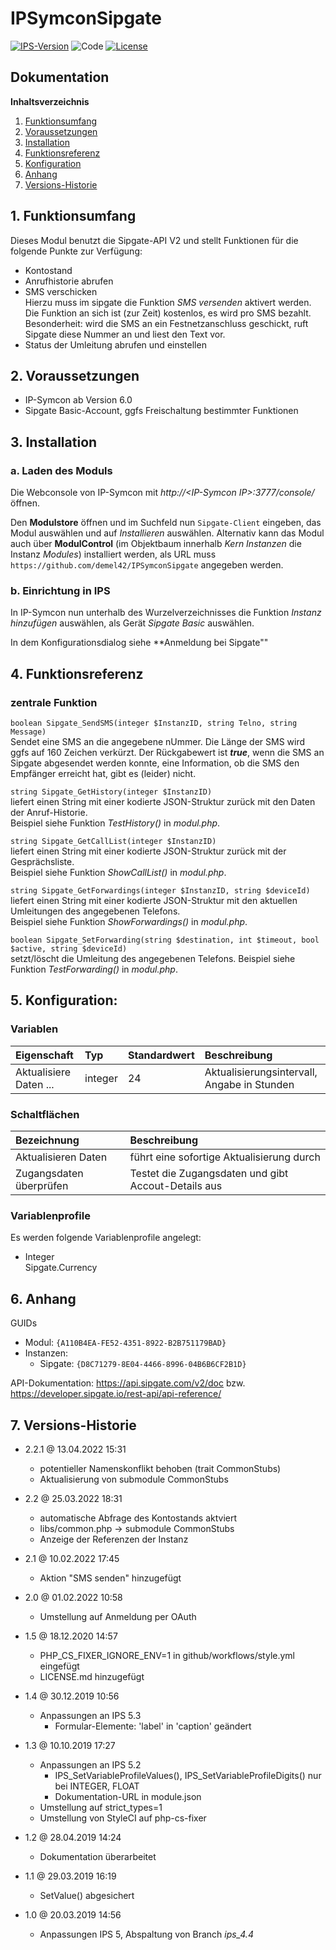 # IPSymconSipgate

[![IPS-Version](https://img.shields.io/badge/Symcon_Version-6.0+-red.svg)](https://www.symcon.de/service/dokumentation/entwicklerbereich/sdk-tools/sdk-php/)
![Code](https://img.shields.io/badge/Code-PHP-blue.svg)
[![License](https://img.shields.io/badge/License-CC%20BY--NC--SA%204.0-green.svg)](https://creativecommons.org/licenses/by-nc-sa/4.0/)

## Dokumentation

**Inhaltsverzeichnis**

1. [Funktionsumfang](#1-funktionsumfang)
2. [Voraussetzungen](#2-voraussetzungen)
3. [Installation](#3-installation)
4. [Funktionsreferenz](#4-funktionsreferenz)
5. [Konfiguration](#5-konfiguration)
6. [Anhang](#6-anhang)
7. [Versions-Historie](#7-versions-historie)

## 1. Funktionsumfang

Dieses Modul benutzt die Sipgate-API V2 und stellt Funktionen für die folgende Punkte zur Verfügung:
 - Kontostand
 - Anrufhistorie abrufen
 - SMS verschicken<br>
Hierzu muss im sipgate die Funktion _SMS versenden_ aktivert werden. Die Funktion an sich ist (zur Zeit) kostenlos, es wird pro SMS bezahlt.<br>
Besonderheit: wird die SMS an ein Festnetzanschluss geschickt, ruft Sipgate diese Nummer an und liest den Text vor.
 - Status der Umleitung abrufen und einstellen

## 2. Voraussetzungen

 - IP-Symcon ab Version 6.0
 - Sipgate Basic-Account, ggfs Freischaltung bestimmter Funktionen

## 3. Installation

### a. Laden des Moduls

Die Webconsole von IP-Symcon mit _http://\<IP-Symcon IP\>:3777/console/_ öffnen.

Den **Modulstore** öffnen und im Suchfeld nun `Sipgate-Client` eingeben, das Modul auswählen und auf _Installieren_ auswählen.
Alternativ kann das Modul auch über **ModulControl** (im Objektbaum innerhalb _Kern Instanzen_ die Instanz _Modules_) installiert werden,
als URL muss `https://github.com/demel42/IPSymconSipgate` angegeben werden.

### b. Einrichtung in IPS

In IP-Symcon nun unterhalb des Wurzelverzeichnisses die Funktion _Instanz hinzufügen_ auswählen, als Gerät _Sipgate Basic_ auswählen.

In dem Konfigurationsdialog siehe **Anmeldung bei Sipgate""

## 4. Funktionsreferenz

### zentrale Funktion

`boolean Sipgate_SendSMS(integer $InstanzID, string Telno, string Message)`<br>
Sendet eine SMS an die angegebene nUmmer. Die Länge der SMS wird ggfs auf 160 Zeichen verkürzt.
Der Rückgabewert ist __*true*__, wenn die SMS an Sipgate abgesendet werden konnte, eine Information, ob die SMS den Empfänger erreicht hat, gibt es (leider) nicht.

`string Sipgate_GetHistory(integer $InstanzID)`<br>
liefert einen String mit einer kodierte JSON-Struktur zurück mit den Daten der Anruf-Historie.<br>
Beispiel siehe Funktion _TestHistory()_ in _modul.php_.

`string Sipgate_GetCallList(integer $InstanzID)`<br>
liefert einen String mit einer kodierte JSON-Struktur zurück mit der Gesprächsliste.<br>
Beispiel siehe Funktion _ShowCallList()_ in _modul.php_.

`string Sipgate_GetForwardings(integer $InstanzID, string $deviceId)`<br>
liefert einen String mit einer kodierte JSON-Struktur mit den aktuellen Umleitungen des angegebenen Telefons.<br>
Beispiel siehe Funktion _ShowForwardings()_ in _modul.php_.

`boolean Sipgate_SetForwarding(string $destination, int $timeout, bool $active, string $deviceId)`<br>
setzt/löscht die Umleitung des angegebenen Telefons.
Beispiel siehe Funktion _TestForwarding()_ in _modul.php_.

## 5. Konfiguration:

### Variablen

| Eigenschaft            | Typ     | Standardwert | Beschreibung |
| :--------------------- | :------ | :----------- | :----------- |
| Aktualisiere Daten ... | integer | 24           | Aktualisierungsintervall, Angabe in Stunden |

### Schaltflächen

| Bezeichnung             | Beschreibung |
| :---------------------- | :----------- |
| Aktualisieren Daten     | führt eine sofortige Aktualisierung durch |
| Zugangsdaten überprüfen | Testet die Zugangsdaten und gibt Accout-Details aus |

### Variablenprofile

Es werden folgende Variablenprofile angelegt:

* Integer<br>
Sipgate.Currency

## 6. Anhang

GUIDs
- Modul: `{A110B4EA-FE52-4351-8922-B2B751179BAD}`
- Instanzen:
  - Sipgate: `{D8C71279-8E04-4466-8996-04B6B6CF2B1D}`

API-Dokumentation: https://api.sipgate.com/v2/doc bzw. https://developer.sipgate.io/rest-api/api-reference/

## 7. Versions-Historie

- 2.2.1 @ 13.04.2022 15:31
  - potentieller Namenskonflikt behoben (trait CommonStubs)
  - Aktualisierung von submodule CommonStubs

- 2.2 @ 25.03.2022 18:31
  - automatische Abfrage des Kontostands aktviert
  - libs/common.php -> submodule CommonStubs
  - Anzeige der Referenzen der Instanz

- 2.1 @ 10.02.2022 17:45
  - Aktion "SMS senden" hinzugefügt

- 2.0 @ 01.02.2022 10:58
  - Umstellung auf Anmeldung per OAuth

- 1.5 @ 18.12.2020 14:57
  - PHP_CS_FIXER_IGNORE_ENV=1 in github/workflows/style.yml eingefügt
  - LICENSE.md hinzugefügt

- 1.4 @ 30.12.2019 10:56
  - Anpassungen an IPS 5.3
    - Formular-Elemente: 'label' in 'caption' geändert

- 1.3 @ 10.10.2019 17:27
  - Anpassungen an IPS 5.2
    - IPS_SetVariableProfileValues(), IPS_SetVariableProfileDigits() nur bei INTEGER, FLOAT
    - Dokumentation-URL in module.json
  - Umstellung auf strict_types=1
  - Umstellung von StyleCI auf php-cs-fixer 

- 1.2 @ 28.04.2019 14:24
  - Dokumentation überarbeitet

- 1.1 @ 29.03.2019 16:19
  - SetValue() abgesichert

- 1.0 @ 20.03.2019 14:56
  - Anpassungen IPS 5, Abspaltung von Branch _ips_4.4_
